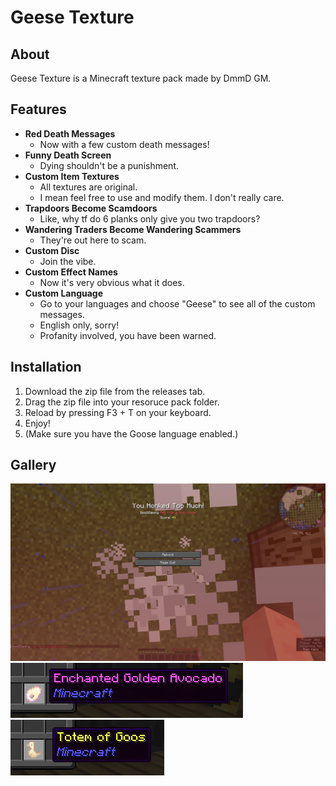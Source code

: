 # Geese Texture

## About

Geese Texture is a Minecraft texture pack made by DmmD GM.

## Features

- **Red Death Messages**
	- Now with a few custom death messages!
- **Funny Death Screen**
	- Dying shouldn't be a punishment.
- **Custom Item Textures**
	- All textures are original.
	- I mean feel free to use and modify them. I don't really care.
- **Trapdoors Become Scamdoors**
	- Like, why tf do 6 planks only give you two trapdoors?
- **Wandering Traders Become Wandering Scammers**
	- They're out here to scam.
- **Custom Disc**
	- Join the vibe.
- **Custom Effect Names**
	- Now it's very obvious what it does.
- **Custom Language**
	- Go to your languages and choose "Geese" to see all of the custom messages.
	- English only, sorry!
	- Profanity involved, you have been warned.

## Installation

1. Download the zip file from the releases tab.
2. Drag the zip file into your resoruce pack folder.
3. Reload by pressing F3 + T on your keyboard.
4. Enjoy!
5. (Make sure you have the Goose language enabled.)

## Gallery

![Death Screen](https://raw.githubusercontent.com/DmmDGM/geese-texture/main/gallery/death.png)
![Enchanted Golden Avocado](https://raw.githubusercontent.com/DmmDGM/geese-texture/main/gallery/enchanted_golden_avocado.png)
![Totem of Goos](https://raw.githubusercontent.com/DmmDGM/geese-texture/main/gallery/totem_of_goos.png)